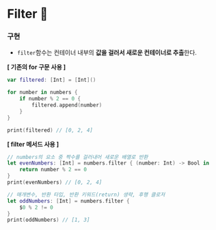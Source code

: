 # Filter 🧹

 

### 구현

- `filter`함수는 컨테이너 내부의 **값을 걸러서 새로운 컨테이너로 추출**한다.

**[ 기존의 for 구문 사용 ]**

``` swift
var filtered: [Int] = [Int]()

for number in numbers {
    if number % 2 == 0 {
        filtered.append(number)
    }
}

print(filtered) // [0, 2, 4]
```

**[ filter 메서드 사용 ]**

```swift
// numbers의 요소 중 짝수를 걸러내어 새로운 배열로 반환
let evenNumbers: [Int] = numbers.filter { (number: Int) -> Bool in
    return number % 2 == 0
}
print(evenNumbers) // [0, 2, 4]

// 매개변수, 반환 타입, 반환 키워드(return) 생략, 후행 클로저
let oddNumbers: [Int] = numbers.filter {
    $0 % 2 != 0
}
print(oddNumbers) // [1, 3]
```